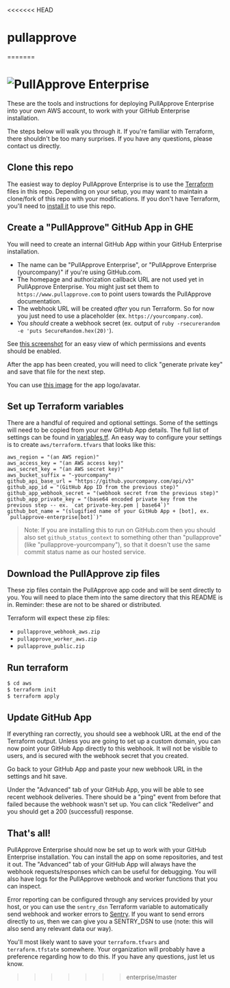 <<<<<<< HEAD
# pullapprove
=======
# ![PullApprove Enterprise](https://www.pullapprove.com/static/img/logos/pullapprove-enterprise.svg)

These are the tools and instructions for deploying PullApprove Enterprise
into your own AWS account, to work with your GitHub Enterprise installation.

The steps below will walk you through it. If you're familiar with Terraform,
there shouldn't be too many surprises. If you have any questions, please contact
us directly.

## Clone this repo

The easiest way to deploy PullApprove Enterprise is to use the
[Terraform](https://www.terraform.io) files in this repo. Depending on your
setup, you may want to maintain a clone/fork of this repo with your
modifications. If you don't have Terraform, you'll need to [install
it](https://www.terraform.io/downloads.html) to use this repo.

## Create a "PullApprove" GitHub App in GHE

You will need to create an internal GitHub App within your GitHub Enterprise
installation.

- The name can be "PullApprove Enterprise", or "PullApprove Enterprise (yourcompany)" if you're using GitHub.com.
- The homepage and authorization callback URL are not used yet in PullApprove Enterprise. You might just set them to `https://www.pullapprove.com` to point users towards the PullApprove documentation.
- The webhook URL will be created *after* you run Terraform. So for now you just need to use a placeholder (ex. `https://yourcompany.com`).
- You *should* create a webhook secret (ex. output of `ruby -rsecurerandom -e 'puts SecureRandom.hex(20)'`).

See [this screenshot](img/github-app-settings.png) for an easy view of
which permissions and events should be enabled.

After the app has been created, you will need to click "generate private key"
and save that file for the next step.

You can use [this image](img/github-app-logo.png) for the app logo/avatar.

## Set up Terraform variables

There are a handful of required and optional settings. Some of the settings will
need to be copied from your new GitHub App details. The full list of settings
can be found in [variables.tf](aws/variables.tf). An easy way to configure your
settings is to create `aws/terraform.tfvars` that looks like this:

```hcl
aws_region = "(an AWS region)"
aws_access_key = "(an AWS access key)"
aws_secret_key = "(an AWS secret key)"
aws_bucket_suffix = "-yourcompany"
github_api_base_url = "https://github.yourcompany.com/api/v3"
github_app_id = "(GitHub App ID from the previous step)"
github_app_webhook_secret = "(webhook secret from the previous step)"
github_app_private_key = "(base64 encoded private key from the previous step -- ex. `cat private-key.pem | base64`)"
github_bot_name = "(slugified name of your GitHub App + [bot], ex. `pullapprove-enterprise[bot]`)"
```

> Note: If you are installing this to run on GitHub.com then you should also set `github_status_context` to something other than "pullapprove" (like "pullapprove-yourcompany"), so that it doesn't use the same commit status name as our hosted service.

## Download the PullApprove zip files

These zip files contain the PullApprove app code and will be sent directly to
you. You will need to place them into the same directory that this README is in.
Reminder: these are not to be shared or distributed.

Terraform will expect these zip files:

- `pullapprove_webhook_aws.zip`
- `pullapprove_worker_aws.zip`
- `pullapprove_public.zip`

## Run terraform

```sh
$ cd aws
$ terraform init
$ terraform apply
```

## Update GitHub App

If everything ran correctly, you should see a webhook URL at the end of the
Terraform output. Unless you are going to set up a custom domain, you can now
point your GitHub App directly to this webhook. It will not be visible to users,
and is secured with the webhook secret that you created.

Go back to your GitHub App and paste your new webhook URL in the settings and
hit save.

Under the "Advanced" tab of your GitHub App, you will be able to see recent
webhook deliveries. There should be a "ping" event from before that failed
because the webhook wasn't set up. You can click "Redeliver" and you should get
a 200 (successful) response.

## That's all!

PullApprove Enterprise should now be set up to work with your GitHub Enterprise
installation. You can install the app on some repositories, and test it out. The
"Advanced" tab of your GitHub App will always have the webhook
requests/responses which can be useful for debugging. You will also have logs
for the PullApprove webhook and worker functions that you can inspect.

Error reporting can be configured through any services provided by your host, or
you can use the `sentry_dsn` Terraform variable to automatically send webhook
and worker errors to [Sentry](https://sentry.io). If you want to send errors
directly to *us*, then we can give you a SENTRY_DSN to use (note: this will also
send any relevant data our way).

You'll most likely want to save your `terraform.tfvars` and `terraform.tfstate`
somewhere. Your organization will probably have a preference regarding how to do
this. If you have any questions, just let us know.
>>>>>>> enterprise/master
